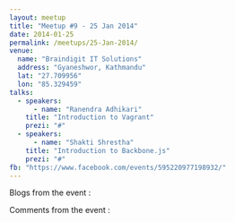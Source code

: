 ```yaml
---
layout: meetup
title: "Meetup #9 - 25 Jan 2014"
date: 2014-01-25
permalink: /meetups/25-Jan-2014/
venue:
  name: "Braindigit IT Solutions"
  address: "Gyaneshwor, Kathmandu"
  lat: "27.709956"
  lon: "85.329459"
talks:
  - speakers:
      - name: "Ranendra Adhikari"
    title: "Introduction to Vagrant"
    prezi: "#"
  - speakers:
      - name: "Shakti Shrestha"
    title: "Introduction to Backbone.js"
    prezi: "#"
fb: "https://www.facebook.com/events/595220977198932/"
---
```


Blogs from the event :

Comments from the event :
